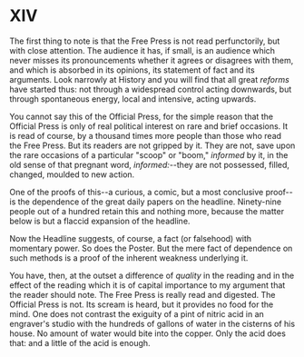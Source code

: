 # XIV

The first thing to note is that the Free Press is not read perfunctorily, but with close attention. The audience it has, if small, is an audience which never misses its pronouncements whether it agrees or disagrees with them, and which is absorbed in its opinions, its statement of fact and its arguments. Look narrowly at History and you will find that all great *reforms* have started thus: not through a widespread control acting downwards, but through spontaneous energy, local and intensive, acting upwards.

You cannot say this of the Official Press, for the simple reason that the Official Press is only of real political interest on rare and brief occasions. It is read of course, by a thousand times more people than those who read the Free Press. But its readers are not gripped by it. They are not, save upon the rare occasions of a particular "scoop" or "boom," *informed* by it, in the old sense of that pregnant word, *informed:*--they are not possessed, filled, changed, moulded to new action.

One of the proofs of this--a curious, a comic, but a most conclusive proof--is the dependence of the great daily papers on the headline. Ninety-nine people out of a hundred retain this and nothing more, because the matter below is but a flaccid expansion of the headline.

Now the Headline suggests, of course, a fact (or falsehood) with momentary power. So does the Poster. But the mere fact of dependence on such methods is a proof of the inherent weakness underlying it.

You have, then, at the outset a difference of *quality* in the reading and in the effect of the reading which it is of capital importance to my argument that the reader should note. The Free Press is really read and digested. The Official Press is not. Its scream is heard, but it provides no food for the mind. One does not contrast the exiguity of a pint of nitric acid in an engraver's studio with the hundreds of gallons of water in the cisterns of his house. No amount of water would bite into the copper. Only the acid does that: and a little of the acid is enough.
